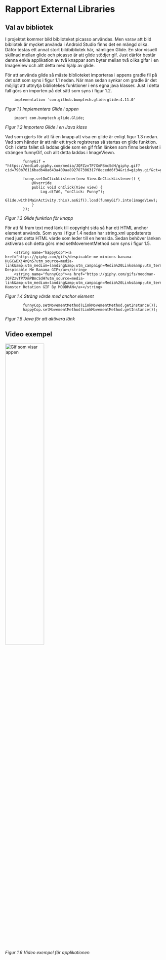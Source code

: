 
# Rapport External Libraries


## Val av bibliotek
I projektet kommer bild biblioteket picasso användas. Men varav att bild bibliotek
är mycket använda i Android Studio finns det en mängd olika. Däför testas ett annat stort
bildbibliotek här, nämligen Glide. En stor visuell skillnad mellan glide
och picasso är att glide stödjer gif. Just därför består denna enkla
applikation av två knappar som byter mellan två olika gifar i en ImageView och allt
detta med hjälp av glide.

För att använda glide så måste biblioteket importeras i appens gradle fil på det sätt som syns
i figur 1.1 nedan. När man sedan synkar om gradle är det möjligt att uttnytja bibliotekes funktioner i
ens egna java klasser. Just i detta fall görs en importen på det sätt som syns i figur 1.2.

```
    implementation 'com.github.bumptech.glide:glide:4.11.0'
```
_Figur 1.1 Implementera Glide i appen_

```
    import com.bumptech.glide.Glide;
```
_Figur 1.2 Importera Glide i en Java klass_

Vad som gjorts för att få en knapp att visa en glide är enligt figur 1.3 nedan.
Vad som händer är att när ett tryck registreras så startas en glide funktion. Och i detta
fallet så laddas glide som en gif från länken som finns beskrivet i strängen funnyGif, och allt
detta laddas i ImageViewn.

```
        funnyGif = "https://media0.giphy.com/media/JQFZzvTP7XmPBmcSdH/giphy.gif?cid=790b76116badb48a643a409aa892787306317f8ecedd6f34&rid=giphy.gif&ct=g";

        funny.setOnClickListener(new View.OnClickListener() {
            @Override
            public void onClick(View view) {
                Log.d(TAG, "onClick: Funny");
                Glide.with(MainActivity.this).asGif().load(funnyGif).into(imageView);
            }
        });
```
_Figur 1.3 Glide funktion för knapp_

För att få fram text med länk till copyright sida så har ett HTML anchor element används.
Som syns i figur 1.4 nedan har string.xml uppdaterats med just detta HTML värde som leder till
en hemsida. Sedan behöver länken aktiveras och detta görs med setMovementMethod som syns i figur 1.5.

```
    <string name="happyCop"><a href="https://giphy.com/gifs/despicable-me-minions-banana-HuGCwDXj4nQnS?utm_source=media-link&amp;utm_medium=landing&amp;utm_campaign=Media%20Links&amp;utm_term=">Copyright: Despicable Me Banana GIF</a></string>
    <string name="funnyCop"><a href="https://giphy.com/gifs/moodman-JQFZzvTP7XmPBmcSdH?utm_source=media-link&amp;utm_medium=landing&amp;utm_campaign=Media%20Links&amp;utm_term=">Copyright: Hamster Rotation GIF By MOODMAN</a></string>

```
_Figur 1.4 Sträng värde med anchor element_

```
        funnyCop.setMovementMethod(LinkMovementMethod.getInstance());
        happyCop.setMovementMethod(LinkMovementMethod.getInstance());

```
_Figur 1.5 Java för att aktivera länk_

## Video exempel

<img src="show.gif" width="50%" alt="Gif som visar appen">

_Figur 1.6 Video exempel för applikationen_
